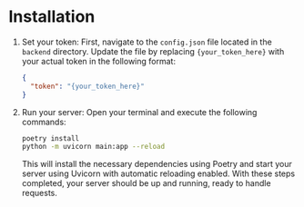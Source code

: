 # Installation

1. Set your token: First, navigate to the `config.json` file located in the
   `backend` directory. Update the file by replacing `{your_token_here}` with
   your actual token in the following format:

    ```json
    {
      "token": "{your_token_here}"
    }
    ```

2. Run your server: Open your terminal and execute the following commands:

    ```bash
    poetry install
    python -m uvicorn main:app --reload
    ```

   This will install the necessary dependencies using Poetry and start your
   server using Uvicorn with automatic reloading enabled. With these steps
   completed, your server should be up and running, ready to handle requests.
